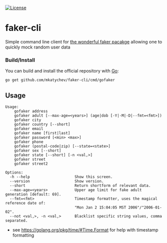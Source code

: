 [![License](https://img.shields.io/badge/License-MIT-blue.svg)](https://opensource.org/licenses/MIT)

# faker-cli

Simple command line client for [the wonderful faker pacakge](https://godoc.org/syreclabs.com/go/faker#pkg-constants) allowing one to quickly mock random user data

### Build/Install

You can build and install the official repository with [Go](https://golang.org/dl/):

	go get github.com/mkatychev/faker-cli/cmd/gofaker

## Usage

```
Usage:
	gofaker address
	gofaker adult [--max-age=<years>] (age|dob [-Y|-M|-D|--fmt=<fmt>])
	gofaker city
	gofaker country [--short]
	gofaker email
	gofaker name [first|last]
	gofaker password [<min> <max>]
	gofaker phone
	gofaker (postal-code|zip) [--state=<state>]
	gofaker sex [--short]
	gofaker state [--short] [-n <val,>]
	gofaker street
	gofaker street2

Options:
  -h --help                    Show this screen.
  --version                    Show version.
  --short                      Return shortform of relevant data.
  --max-age=<years>            Upper age limit for fake adult generation [default: 69].
  --fmt=<fmt>                  Timestamp formatter, uses the magical reference date of:
                               "Mon Jan 2 15:04:05 MST 2006"/"2006-01-02".
  --not <val,>, -n <val,>      Blacklist specific string values, comma separated.
```

* see https://golang.org/pkg/time/#Time.Format for help with timestamp formatting
